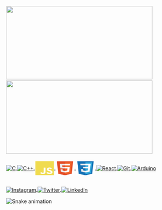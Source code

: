 <div>  
  <a href="https://github.com/viniciuscole">
  <img height="200em" width="400em" src="https://github-readme-stats.vercel.app/api?username=viniciuscole&include_all_commits=true&count_private=true&show_icons=true&thme=panda" />
  <img height="200em" width="400em" src="https://github-readme-stats.vercel.app/api/top-langs/?username=viniciuscole&layout=compact&thme=panda" />
    
</div>
<div style="display:inline_block"><br>
  <img align="center" alt="C" height="39" width="52" src="https://cdn.jsdelivr.net/gh/devicons/devicon/icons/c/c-original.svg">
  <img align="center" alt="C++" height="39" width="52" src="https://cdn.jsdelivr.net/gh/devicons/devicon/icons/cplusplus/cplusplus-original.svg">
  <img align="center" alt="Js" height="39" width="52" src="https://raw.githubusercontent.com/devicons/devicon/master/icons/javascript/javascript-plain.svg">
  <img align="center" alt="HTML" height="39" width="52" src="https://raw.githubusercontent.com/devicons/devicon/master/icons/html5/html5-original.svg">
  <img align="center" alt="CSS" height="39" width="52" src="https://raw.githubusercontent.com/devicons/devicon/master/icons/css3/css3-original.svg">
  <img align="center" alt="React" height="39" width="52" src="https://cdn.jsdelivr.net/gh/devicons/devicon/icons/react/react-original.svg">
  <img align="center" alt="Git" height="39" width="52" src="https://cdn.jsdelivr.net/gh/devicons/devicon/icons/git/git-original.svg">
  <img align="center" alt="Arduino" height="39" width="52" src="https://cdn.jsdelivr.net/gh/devicons/devicon/icons/arduino/arduino-original-wordmark.svg">
</div>
  
  ##
  
<div>
  <a href = "https://www.instagram.com/viniciusscole/" target="_blank">
    <img align="center" alt="Instagram" target="_blank" src="https://img.shields.io/badge/Instagram-E4405F?style=for-the-badge&logo=instagram&logoColor=white">
  </a>
  <a href = "https://twitter.com/vinicius_cole78" target="_blank">
    <img align="center" alt="Twitter" target="_blank" src="https://img.shields.io/badge/Twitter-1DA1F2?style=for-the-badge&logo=twitter&logoColor=white">
  </a>
  <a href = "https://www.linkedin.com/in/vinicius-cole-de-amorim-419373211/" target="_blank">
    <img align="center" alt="LinkedIn" target="_blank" src="https://img.shields.io/badge/LinkedIn-0077B5?style=for-the-badge&logo=linkedin&logoColor=white">
  </a>
  
   ![Snake animation](https://github.com/viniciuscole/viniciuscole/blob/output/github-contribution-grid-snake.svg)
</div>
